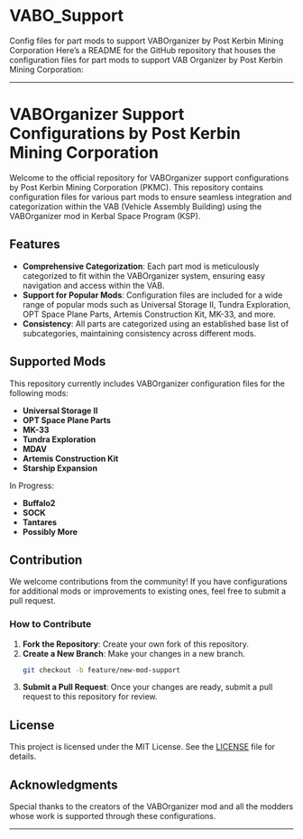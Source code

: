 # VABO_Support
Config files for part mods to support VABOrganizer by  Post Kerbin Mining Corporation
Here’s a README for the GitHub repository that houses the configuration files for part mods to support VAB Organizer by Post Kerbin Mining Corporation:

---

# VABOrganizer Support Configurations by Post Kerbin Mining Corporation

Welcome to the official repository for VABOrganizer support configurations by Post Kerbin Mining Corporation (PKMC). This repository contains configuration files for various part mods to ensure seamless integration and categorization within the VAB (Vehicle Assembly Building) using the VABOrganizer mod in Kerbal Space Program (KSP).

## Features

- **Comprehensive Categorization**: Each part mod is meticulously categorized to fit within the VABOrganizer system, ensuring easy navigation and access within the VAB.
- **Support for Popular Mods**: Configuration files are included for a wide range of popular mods such as Universal Storage II, Tundra Exploration, OPT Space Plane Parts, Artemis Construction Kit, MK-33, and more.
- **Consistency**: All parts are categorized using an established base list of subcategories, maintaining consistency across different mods.

## Supported Mods

This repository currently includes VABOrganizer configuration files for the following mods:

- **Universal Storage II**
- **OPT Space Plane Parts**
- **MK-33**
- **Tundra Exploration**
- **MDAV**
- **Artemis Construction Kit**
- **Starship Expansion**

In Progress:
- **Buffalo2**
- **SOCK**
- **Tantares**
- **Possibly More**


## Contribution

We welcome contributions from the community! If you have configurations for additional mods or improvements to existing ones, feel free to submit a pull request.

### How to Contribute

1. **Fork the Repository**: Create your own fork of this repository.
2. **Create a New Branch**: Make your changes in a new branch.
   ```bash
   git checkout -b feature/new-mod-support
   ```
3. **Submit a Pull Request**: Once your changes are ready, submit a pull request to this repository for review.

## License

This project is licensed under the MIT License. See the [LICENSE](LICENSE) file for details.

## Acknowledgments

Special thanks to the creators of the VABOrganizer mod and all the modders whose work is supported through these configurations.

---
